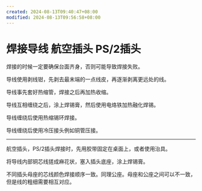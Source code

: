 ```yaml
---
created: 2024-08-13T09:40:47+08:00
modified: 2024-08-13T09:56:58+08:00
---
```


# 焊接导线 航空插头 PS/2插头

焊接的时候一定要确保台面齐身，否则可能导致焊接失败。

导线使用剥线钳，先剥去最末端的一点线皮，再逐渐剥离更远处的线。

导线事先套好热缩管，焊接之后再加热收缩。

导线互相缠绕之后，涂上焊锡膏，然后使用电烙铁加热融化焊锡。

导线缠绕后使用热缩锡环焊接。

导线缠绕后使用冷压接头例如铜管压接。

---

航空插头，PS/2插头焊接时，先用胶带固定在桌面上，或者使用治具。

将导线内部铜芯线搓成麻花状，塞入插头底座，涂上焊锡膏。

不同插头母座的芯线颜色焊接顺序一致。同理公座。母座和公座之间可以不一致，但是线的粗细需要相互对应。
